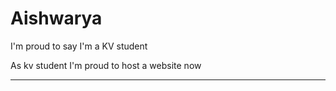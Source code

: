 # Aishwarya

I'm proud to say I'm a KV student

As kv student I'm proud to host a website now

*************
